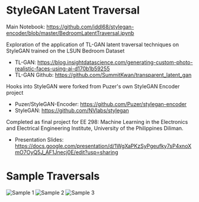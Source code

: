 # StyleGAN Latent Traversal 

Main Notebook: https://github.com/jddl68/stylegan-encoder/blob/master/BedroomLatentTraversal.ipynb

Exploration of the application of TL-GAN latent traversal techniques on StyleGAN trained on the LSUN Bedroom Dataset
* TL-GAN: https://blog.insightdatascience.com/generating-custom-photo-realistic-faces-using-ai-d170b1b59255
* TL-GAN Github: https://github.com/SummitKwan/transparent_latent_gan

Hooks into StyleGAN were forked from Puzer's own StyleGAN Encoder project
* Puzer/StyleGAN-Encoder: https://github.com/Puzer/stylegan-encoder
* StyleGAN: https://github.com/NVlabs/stylegan

Completed as final project for EE 298: Machine Learning in the Electronics and Electrical Engineering Institute, University of the Philippines Diliman.
* Presentation Slides: https://docs.google.com/presentation/d/1WgXaPKzSyPgeufky7sP4xnoXmO7OyQ5J_AF1Jnecj0E/edit?usp=sharing

# Sample Traversals

![Sample 1](https://github.com/jddl68/stylegan-encoder/blob/master/sample1.gif)
![Sample 2](https://github.com/jddl68/stylegan-encoder/blob/master/sample2.gif)
![Sample 3](https://github.com/jddl68/stylegan-encoder/blob/master/sample3.gif)

